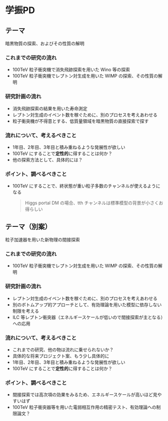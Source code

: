 
# 学振PD #

## テーマ ##

暗黒物質の探索、およびその性質の解明

### これまでの研究の流れ ###

* 100TeV 粒子衝突機で消失飛跡探索を用いた Wino 等の探索
* 100TeV 粒子衝突機でレプトン対生成を用いた WIMP の探索、その性質の解明

### 研究計画の流れ ###

* 消失飛跡探索の結果を用いた寿命測定
* レプトン対生成のイベント数を稼ぐために、別のプロセスを考えあわせる
* 粒子衝突機が不得意とする、低質量領域を暗黒物質の直接探索で探す

### 流れについて、考えるべきこと ###

* 1年目、2年目、3年目と積み重ねるような発展性が欲しい
* 100TeV にすることで**定性的**に得することは何か？
* 他の探索方法として、具体的には？

### ポイント、調べるべきこと ###

* 100TeV にすることで、終状態が重い粒子多数のチャンネルが使えるようになる
    > Higgs portal DM の場合、tth チャンネルは標準模型の背景が小さくお得らしい

## テーマ（別案） ##

粒子加速器を用いた新物理の間接探索

### これまでの研究の流れ ###

* 100TeV 粒子衝突機でレプトン対生成を用いた WIMP の探索、その性質の解明

### 研究計画の流れ ###

* レプトン対生成のイベント数を稼ぐために、別のプロセスを考えあわせる
* 別のボトムアップ的アプローチとして、有効理論を用いた模型に依存しない制限を考える
* ILC 等レプトン衝突器（エネルギースケールが低いので間接探索が主となる）への応用

### 流れについて、考えるべきこと ###

* これまでの研究、他の物は流れに乗せられないか？
* 具体的な将来プロジェクト案、もう少し具体的に
* 1年目、2年目、3年目と積み重ねるような発展性が欲しい
* 100TeV にすることで**定性的**に得することは何か？

### ポイント、調べるべきこと ###

* 間接探索では高次項の効果をみるため、エネルギースケールが高いほど見やすいはず
* 100TeV 粒子衝突器等を用いた電弱相互作用の精密テスト、有効理論への制限論文？
